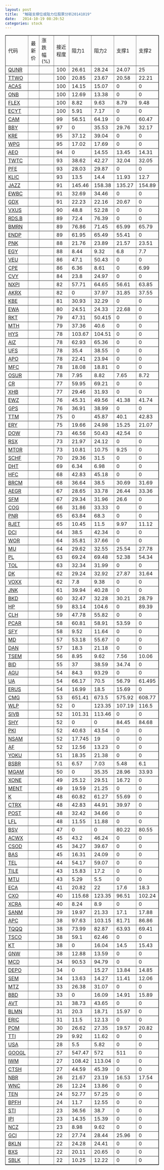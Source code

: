 ```yaml
---
layout: post
title:  "触碰支撑位或阻力位股票分析20141019"
date:   2014-10-19 08:20:52
categories: stock
---
```

<script type="text/javascript">
var stockList = []
stockList.push('gb_qunr');
stockList.push('gb_ttwo');
stockList.push('gb_acas');
stockList.push('gb_onb');
stockList.push('gb_flex');
stockList.push('gb_ecyt');
stockList.push('gb_cam');
stockList.push('gb_bby');
stockList.push('gb_kre');
stockList.push('gb_wpg');
stockList.push('gb_aeo');
stockList.push('gb_twtc');
stockList.push('gb_pfe');
stockList.push('gb_klic');
stockList.push('gb_jazz');
stockList.push('gb_ewbc');
stockList.push('gb_gdx');
stockList.push('gb_vxus');
stockList.push('gb_rds.b');
stockList.push('gb_bmrn');
stockList.push('gb_endp');
stockList.push('gb_pnk');
stockList.push('gb_egy');
stockList.push('gb_veu');
stockList.push('gb_cpe');
stockList.push('gb_cvy');
stockList.push('gb_nxpi');
stockList.push('gb_akrx');
stockList.push('gb_kbe');
stockList.push('gb_ewa');
stockList.push('gb_rkt');
stockList.push('gb_mth');
stockList.push('gb_hys');
stockList.push('gb_aiz');
stockList.push('gb_ufs');
stockList.push('gb_apo');
stockList.push('gb_mfc');
stockList.push('gb_osur');
stockList.push('gb_cr');
stockList.push('gb_xhb');
stockList.push('gb_ewz');
stockList.push('gb_gps');
stockList.push('gb_ttm');
stockList.push('gb_ery');
stockList.push('gb_dow');
stockList.push('gb_rsx');
stockList.push('gb_mtor');
stockList.push('gb_schf');
stockList.push('gb_dht');
stockList.push('gb_hfc');
stockList.push('gb_brcm');
stockList.push('gb_aegr');
stockList.push('gb_sfm');
stockList.push('gb_cog');
stockList.push('gb_pnr');
stockList.push('gb_rjet');
stockList.push('gb_dci');
stockList.push('gb_wor');
stockList.push('gb_mu');
stockList.push('gb_pl');
stockList.push('gb_tol');
stockList.push('gb_dk');
stockList.push('gb_voxx');
stockList.push('gb_jnk');
stockList.push('gb_bkd');
stockList.push('gb_hp');
stockList.push('gb_clh');
stockList.push('gb_pcar');
stockList.push('gb_sfy');
stockList.push('gb_md');
stockList.push('gb_dan');
stockList.push('gb_tsem');
stockList.push('gb_bid');
stockList.push('gb_agu');
stockList.push('gb_ua');
stockList.push('gb_erus');
stockList.push('gb_cmg');
stockList.push('gb_wlp');
stockList.push('gb_sivb');
stockList.push('gb_shy');
stockList.push('gb_pki');
stockList.push('gb_nsam');
stockList.push('gb_af');
stockList.push('gb_yoku');
stockList.push('gb_bsbr');
stockList.push('gb_mgam');
stockList.push('gb_xone');
stockList.push('gb_ment');
stockList.push('gb_k');
stockList.push('gb_ctrx');
stockList.push('gb_post');
stockList.push('gb_lfl');
stockList.push('gb_bsv');
stockList.push('gb_acwx');
stockList.push('gb_csod');
stockList.push('gb_bas');
stockList.push('gb_tel');
stockList.push('gb_tile');
stockList.push('gb_mtu');
stockList.push('gb_eca');
stockList.push('gb_cxo');
stockList.push('gb_xcra');
stockList.push('gb_sanm');
stockList.push('gb_apc');
stockList.push('gb_tqqq');
stockList.push('gb_tsco');
stockList.push('gb_kt');
stockList.push('gb_gnw');
stockList.push('gb_mcd');
stockList.push('gb_depo');
stockList.push('gb_sem');
stockList.push('gb_mtz');
stockList.push('gb_bbd');
stockList.push('gb_avt');
stockList.push('gb_blmn');
stockList.push('gb_eric');
stockList.push('gb_pom');
stockList.push('gb_tti');
stockList.push('gb_usa');
stockList.push('gb_googl');
stockList.push('gb_iwm');
stockList.push('gb_ctsh');
stockList.push('gb_nbr');
stockList.push('gb_wnc');
stockList.push('gb_ten');
stockList.push('gb_bpfh');
stockList.push('gb_sti');
stockList.push('gb_ipi');
stockList.push('gb_ncz');
stockList.push('gb_gci');
stockList.push('gb_bkln');
stockList.push('gb_bxs');
stockList.push('gb_sblk');
</script>
<table border="1">
 <tr>
 <td>代码</td>
 <td>最新价</td>
 <td>涨跌幅(%)</td>
 <td>接近程度</td>
 <td>阻力1</td>
 <td>阻力2</td>
 <td>支撑1</td>
 <td>支撑2</td>
</tr>
  <tr id="qunr" class="green">
  <td><a href="http://stock.finance.sina.com.cn/usstock/quotes/QUNR.html" target="_blank">QUNR</a></td><td></td><td></td><td>100</td><td>26.61</td><td>28.24</td><td>24.07</td><td>25</td></tr>
  <tr id="ttwo" class="red">
  <td><a href="http://stock.finance.sina.com.cn/usstock/quotes/TTWO.html" target="_blank">TTWO</a></td><td></td><td></td><td>100</td><td>20.85</td><td>23.67</td><td>20.58</td><td>22.21</td></tr>
  <tr id="acas" class="red">
  <td><a href="http://stock.finance.sina.com.cn/usstock/quotes/ACAS.html" target="_blank">ACAS</a></td><td></td><td></td><td>100</td><td>14.15</td><td>15.07</td><td>0</td><td>0</td></tr>
  <tr id="onb" class="red">
  <td><a href="http://stock.finance.sina.com.cn/usstock/quotes/ONB.html" target="_blank">ONB</a></td><td></td><td></td><td>100</td><td>12.69</td><td>13.38</td><td>0</td><td>0</td></tr>
  <tr id="flex" class="green">
  <td><a href="http://stock.finance.sina.com.cn/usstock/quotes/FLEX.html" target="_blank">FLEX</a></td><td></td><td></td><td>100</td><td>8.82</td><td>9.63</td><td>8.79</td><td>9.48</td></tr>
  <tr id="ecyt" class="red">
  <td><a href="http://stock.finance.sina.com.cn/usstock/quotes/ECYT.html" target="_blank">ECYT</a></td><td></td><td></td><td>100</td><td>5.91</td><td>7.17</td><td>0</td><td>0</td></tr>
  <tr id="cam" class="green">
  <td><a href="http://stock.finance.sina.com.cn/usstock/quotes/CAM.html" target="_blank">CAM</a></td><td></td><td></td><td>99</td><td>56.51</td><td>64.19</td><td>0</td><td>60.47</td></tr>
  <tr id="bby" class="red">
  <td><a href="http://stock.finance.sina.com.cn/usstock/quotes/BBY.html" target="_blank">BBY</a></td><td></td><td></td><td>97</td><td>0</td><td>35.53</td><td>29.76</td><td>32.17</td></tr>
  <tr id="kre" class="red">
  <td><a href="http://stock.finance.sina.com.cn/usstock/quotes/KRE.html" target="_blank">KRE</a></td><td></td><td></td><td>95</td><td>37.12</td><td>39.04</td><td>0</td><td>0</td></tr>
  <tr id="wpg" class="red">
  <td><a href="http://stock.finance.sina.com.cn/usstock/quotes/WPG.html" target="_blank">WPG</a></td><td></td><td></td><td>95</td><td>17.02</td><td>17.69</td><td>0</td><td>0</td></tr>
  <tr id="aeo" class="red">
  <td><a href="http://stock.finance.sina.com.cn/usstock/quotes/AEO.html" target="_blank">AEO</a></td><td></td><td></td><td>94</td><td>0</td><td>14.55</td><td>13.45</td><td>14.31</td></tr>
  <tr id="twtc" class="red">
  <td><a href="http://stock.finance.sina.com.cn/usstock/quotes/TWTC.html" target="_blank">TWTC</a></td><td></td><td></td><td>93</td><td>38.62</td><td>42.27</td><td>32.04</td><td>32.05</td></tr>
  <tr id="pfe" class="red">
  <td><a href="http://stock.finance.sina.com.cn/usstock/quotes/PFE.html" target="_blank">PFE</a></td><td></td><td></td><td>93</td><td>28.03</td><td>29.87</td><td>0</td><td>0</td></tr>
  <tr id="klic" class="green">
  <td><a href="http://stock.finance.sina.com.cn/usstock/quotes/KLIC.html" target="_blank">KLIC</a></td><td></td><td></td><td>93</td><td>13.5</td><td>14.4</td><td>11.93</td><td>12.7</td></tr>
  <tr id="jazz" class="red">
  <td><a href="http://stock.finance.sina.com.cn/usstock/quotes/JAZZ.html" target="_blank">JAZZ</a></td><td></td><td></td><td>91</td><td>145.46</td><td>158.38</td><td>135.27</td><td>154.89</td></tr>
  <tr id="ewbc" class="red">
  <td><a href="http://stock.finance.sina.com.cn/usstock/quotes/EWBC.html" target="_blank">EWBC</a></td><td></td><td></td><td>91</td><td>32.69</td><td>34.46</td><td>0</td><td>0</td></tr>
  <tr id="gdx" class="green">
  <td><a href="http://stock.finance.sina.com.cn/usstock/quotes/GDX.html" target="_blank">GDX</a></td><td></td><td></td><td>91</td><td>22.23</td><td>22.16</td><td>20.67</td><td>0</td></tr>
  <tr id="vxus" class="red">
  <td><a href="http://stock.finance.sina.com.cn/usstock/quotes/VXUS.html" target="_blank">VXUS</a></td><td></td><td></td><td>90</td><td>48.8</td><td>52.28</td><td>0</td><td>0</td></tr>
  <tr id="rds.b" class="red">
  <td><a href="http://stock.finance.sina.com.cn/usstock/quotes/RDS.B.html" target="_blank">RDS.B</a></td><td></td><td></td><td>89</td><td>72.4</td><td>76.39</td><td>0</td><td>0</td></tr>
  <tr id="bmrn" class="red">
  <td><a href="http://stock.finance.sina.com.cn/usstock/quotes/BMRN.html" target="_blank">BMRN</a></td><td></td><td></td><td>89</td><td>76.86</td><td>71.45</td><td>65.99</td><td>65.79</td></tr>
  <tr id="endp" class="red">
  <td><a href="http://stock.finance.sina.com.cn/usstock/quotes/ENDP.html" target="_blank">ENDP</a></td><td></td><td></td><td>89</td><td>61.95</td><td>65.49</td><td>55.41</td><td>0</td></tr>
  <tr id="pnk" class="red">
  <td><a href="http://stock.finance.sina.com.cn/usstock/quotes/PNK.html" target="_blank">PNK</a></td><td></td><td></td><td>88</td><td>21.76</td><td>23.89</td><td>21.57</td><td>23.51</td></tr>
  <tr id="egy" class="green">
  <td><a href="http://stock.finance.sina.com.cn/usstock/quotes/EGY.html" target="_blank">EGY</a></td><td></td><td></td><td>88</td><td>8.44</td><td>9.32</td><td>6.8</td><td>7.7</td></tr>
  <tr id="veu" class="red">
  <td><a href="http://stock.finance.sina.com.cn/usstock/quotes/VEU.html" target="_blank">VEU</a></td><td></td><td></td><td>86</td><td>47.1</td><td>50.43</td><td>0</td><td>0</td></tr>
  <tr id="cpe" class="red">
  <td><a href="http://stock.finance.sina.com.cn/usstock/quotes/CPE.html" target="_blank">CPE</a></td><td></td><td></td><td>86</td><td>6.36</td><td>8.61</td><td>0</td><td>6.99</td></tr>
  <tr id="cvy" class="red">
  <td><a href="http://stock.finance.sina.com.cn/usstock/quotes/CVY.html" target="_blank">CVY</a></td><td></td><td></td><td>84</td><td>23.8</td><td>24.97</td><td>0</td><td>0</td></tr>
  <tr id="nxpi" class="red">
  <td><a href="http://stock.finance.sina.com.cn/usstock/quotes/NXPI.html" target="_blank">NXPI</a></td><td></td><td></td><td>82</td><td>57.71</td><td>64.65</td><td>56.61</td><td>63.85</td></tr>
  <tr id="akrx" class="red">
  <td><a href="http://stock.finance.sina.com.cn/usstock/quotes/AKRX.html" target="_blank">AKRX</a></td><td></td><td></td><td>82</td><td>0</td><td>37.97</td><td>31.85</td><td>37.55</td></tr>
  <tr id="kbe" class="red">
  <td><a href="http://stock.finance.sina.com.cn/usstock/quotes/KBE.html" target="_blank">KBE</a></td><td></td><td></td><td>81</td><td>30.93</td><td>32.29</td><td>0</td><td>0</td></tr>
  <tr id="ewa" class="red">
  <td><a href="http://stock.finance.sina.com.cn/usstock/quotes/EWA.html" target="_blank">EWA</a></td><td></td><td></td><td>80</td><td>24.51</td><td>24.33</td><td>22.68</td><td>0</td></tr>
  <tr id="rkt" class="red">
  <td><a href="http://stock.finance.sina.com.cn/usstock/quotes/RKT.html" target="_blank">RKT</a></td><td></td><td></td><td>79</td><td>47.31</td><td>50.415</td><td>0</td><td>0</td></tr>
  <tr id="mth" class="red">
  <td><a href="http://stock.finance.sina.com.cn/usstock/quotes/MTH.html" target="_blank">MTH</a></td><td></td><td></td><td>79</td><td>37.36</td><td>40.6</td><td>0</td><td>0</td></tr>
  <tr id="hys" class="red">
  <td><a href="http://stock.finance.sina.com.cn/usstock/quotes/HYS.html" target="_blank">HYS</a></td><td></td><td></td><td>78</td><td>103.67</td><td>104.51</td><td>0</td><td>0</td></tr>
  <tr id="aiz" class="red">
  <td><a href="http://stock.finance.sina.com.cn/usstock/quotes/AIZ.html" target="_blank">AIZ</a></td><td></td><td></td><td>78</td><td>62.93</td><td>65.36</td><td>0</td><td>0</td></tr>
  <tr id="ufs" class="red">
  <td><a href="http://stock.finance.sina.com.cn/usstock/quotes/UFS.html" target="_blank">UFS</a></td><td></td><td></td><td>78</td><td>35.4</td><td>38.55</td><td>0</td><td>0</td></tr>
  <tr id="apo" class="red">
  <td><a href="http://stock.finance.sina.com.cn/usstock/quotes/APO.html" target="_blank">APO</a></td><td></td><td></td><td>78</td><td>22.41</td><td>23.94</td><td>0</td><td>0</td></tr>
  <tr id="mfc" class="red">
  <td><a href="http://stock.finance.sina.com.cn/usstock/quotes/MFC.html" target="_blank">MFC</a></td><td></td><td></td><td>78</td><td>18.08</td><td>18.81</td><td>0</td><td>0</td></tr>
  <tr id="osur" class="red">
  <td><a href="http://stock.finance.sina.com.cn/usstock/quotes/OSUR.html" target="_blank">OSUR</a></td><td></td><td></td><td>78</td><td>7.95</td><td>8.82</td><td>7.65</td><td>8.72</td></tr>
  <tr id="cr" class="red">
  <td><a href="http://stock.finance.sina.com.cn/usstock/quotes/CR.html" target="_blank">CR</a></td><td></td><td></td><td>77</td><td>59.95</td><td>69.21</td><td>0</td><td>0</td></tr>
  <tr id="xhb" class="red">
  <td><a href="http://stock.finance.sina.com.cn/usstock/quotes/XHB.html" target="_blank">XHB</a></td><td></td><td></td><td>77</td><td>29.46</td><td>31.93</td><td>0</td><td>0</td></tr>
  <tr id="ewz" class="red">
  <td><a href="http://stock.finance.sina.com.cn/usstock/quotes/EWZ.html" target="_blank">EWZ</a></td><td></td><td></td><td>76</td><td>45.31</td><td>49.56</td><td>41.38</td><td>41.74</td></tr>
  <tr id="gps" class="red">
  <td><a href="http://stock.finance.sina.com.cn/usstock/quotes/GPS.html" target="_blank">GPS</a></td><td></td><td></td><td>76</td><td>36.91</td><td>38.99</td><td>0</td><td>0</td></tr>
  <tr id="ttm" class="red">
  <td><a href="http://stock.finance.sina.com.cn/usstock/quotes/TTM.html" target="_blank">TTM</a></td><td></td><td></td><td>75</td><td>0</td><td>45.87</td><td>40.1</td><td>42.83</td></tr>
  <tr id="ery" class="green">
  <td><a href="http://stock.finance.sina.com.cn/usstock/quotes/ERY.html" target="_blank">ERY</a></td><td></td><td></td><td>75</td><td>19.66</td><td>24.98</td><td>15.25</td><td>21.07</td></tr>
  <tr id="dow" class="red">
  <td><a href="http://stock.finance.sina.com.cn/usstock/quotes/DOW.html" target="_blank">DOW</a></td><td></td><td></td><td>73</td><td>46.56</td><td>50.43</td><td>42.54</td><td>0</td></tr>
  <tr id="rsx" class="red">
  <td><a href="http://stock.finance.sina.com.cn/usstock/quotes/RSX.html" target="_blank">RSX</a></td><td></td><td></td><td>73</td><td>21.97</td><td>24.12</td><td>0</td><td>0</td></tr>
  <tr id="mtor" class="red">
  <td><a href="http://stock.finance.sina.com.cn/usstock/quotes/MTOR.html" target="_blank">MTOR</a></td><td></td><td></td><td>73</td><td>10.81</td><td>10.75</td><td>9.25</td><td>0</td></tr>
  <tr id="schf" class="red">
  <td><a href="http://stock.finance.sina.com.cn/usstock/quotes/SCHF.html" target="_blank">SCHF</a></td><td></td><td></td><td>70</td><td>29.36</td><td>31.5</td><td>0</td><td>0</td></tr>
  <tr id="dht" class="red">
  <td><a href="http://stock.finance.sina.com.cn/usstock/quotes/DHT.html" target="_blank">DHT</a></td><td></td><td></td><td>69</td><td>6.34</td><td>6.98</td><td>0</td><td>0</td></tr>
  <tr id="hfc" class="red">
  <td><a href="http://stock.finance.sina.com.cn/usstock/quotes/HFC.html" target="_blank">HFC</a></td><td></td><td></td><td>68</td><td>42.83</td><td>45.18</td><td>0</td><td>0</td></tr>
  <tr id="brcm" class="red">
  <td><a href="http://stock.finance.sina.com.cn/usstock/quotes/BRCM.html" target="_blank">BRCM</a></td><td></td><td></td><td>68</td><td>36.64</td><td>38.5</td><td>30.69</td><td>31.69</td></tr>
  <tr id="aegr" class="red">
  <td><a href="http://stock.finance.sina.com.cn/usstock/quotes/AEGR.html" target="_blank">AEGR</a></td><td></td><td></td><td>67</td><td>28.65</td><td>33.78</td><td>26.44</td><td>33.36</td></tr>
  <tr id="sfm" class="red">
  <td><a href="http://stock.finance.sina.com.cn/usstock/quotes/SFM.html" target="_blank">SFM</a></td><td></td><td></td><td>67</td><td>29.34</td><td>31.96</td><td>26.6</td><td>0</td></tr>
  <tr id="cog" class="red">
  <td><a href="http://stock.finance.sina.com.cn/usstock/quotes/COG.html" target="_blank">COG</a></td><td></td><td></td><td>66</td><td>31.86</td><td>33.33</td><td>0</td><td>0</td></tr>
  <tr id="pnr" class="red">
  <td><a href="http://stock.finance.sina.com.cn/usstock/quotes/PNR.html" target="_blank">PNR</a></td><td></td><td></td><td>65</td><td>63.84</td><td>68.3</td><td>0</td><td>0</td></tr>
  <tr id="rjet" class="red">
  <td><a href="http://stock.finance.sina.com.cn/usstock/quotes/RJET.html" target="_blank">RJET</a></td><td></td><td></td><td>65</td><td>10.45</td><td>11.5</td><td>9.97</td><td>11.12</td></tr>
  <tr id="dci" class="red">
  <td><a href="http://stock.finance.sina.com.cn/usstock/quotes/DCI.html" target="_blank">DCI</a></td><td></td><td></td><td>64</td><td>38.5</td><td>42.34</td><td>0</td><td>0</td></tr>
  <tr id="wor" class="red">
  <td><a href="http://stock.finance.sina.com.cn/usstock/quotes/WOR.html" target="_blank">WOR</a></td><td></td><td></td><td>64</td><td>35.81</td><td>37.66</td><td>0</td><td>0</td></tr>
  <tr id="mu" class="red">
  <td><a href="http://stock.finance.sina.com.cn/usstock/quotes/MU.html" target="_blank">MU</a></td><td></td><td></td><td>64</td><td>29.62</td><td>32.55</td><td>25.54</td><td>27.78</td></tr>
  <tr id="pl" class="green">
  <td><a href="http://stock.finance.sina.com.cn/usstock/quotes/PL.html" target="_blank">PL</a></td><td></td><td></td><td>63</td><td>69.24</td><td>69.48</td><td>52.38</td><td>54.34</td></tr>
  <tr id="tol" class="red">
  <td><a href="http://stock.finance.sina.com.cn/usstock/quotes/TOL.html" target="_blank">TOL</a></td><td></td><td></td><td>63</td><td>32.34</td><td>31.99</td><td>0</td><td>0</td></tr>
  <tr id="dk" class="red">
  <td><a href="http://stock.finance.sina.com.cn/usstock/quotes/DK.html" target="_blank">DK</a></td><td></td><td></td><td>62</td><td>29.24</td><td>32.92</td><td>27.87</td><td>31.64</td></tr>
  <tr id="voxx" class="red">
  <td><a href="http://stock.finance.sina.com.cn/usstock/quotes/VOXX.html" target="_blank">VOXX</a></td><td></td><td></td><td>62</td><td>7.8</td><td>9.38</td><td>0</td><td>0</td></tr>
  <tr id="jnk" class="green">
  <td><a href="http://stock.finance.sina.com.cn/usstock/quotes/JNK.html" target="_blank">JNK</a></td><td></td><td></td><td>61</td><td>39.94</td><td>40.28</td><td>0</td><td>0</td></tr>
  <tr id="bkd" class="red">
  <td><a href="http://stock.finance.sina.com.cn/usstock/quotes/BKD.html" target="_blank">BKD</a></td><td></td><td></td><td>60</td><td>32.47</td><td>32.28</td><td>30.21</td><td>28.79</td></tr>
  <tr id="hp" class="red">
  <td><a href="http://stock.finance.sina.com.cn/usstock/quotes/HP.html" target="_blank">HP</a></td><td></td><td></td><td>59</td><td>83.14</td><td>104.6</td><td>0</td><td>89.39</td></tr>
  <tr id="clh" class="red">
  <td><a href="http://stock.finance.sina.com.cn/usstock/quotes/CLH.html" target="_blank">CLH</a></td><td></td><td></td><td>59</td><td>47.78</td><td>55.82</td><td>0</td><td>0</td></tr>
  <tr id="pcar" class="red">
  <td><a href="http://stock.finance.sina.com.cn/usstock/quotes/PCAR.html" target="_blank">PCAR</a></td><td></td><td></td><td>58</td><td>60.81</td><td>58.91</td><td>53.59</td><td>0</td></tr>
  <tr id="sfy" class="red">
  <td><a href="http://stock.finance.sina.com.cn/usstock/quotes/SFY.html" target="_blank">SFY</a></td><td></td><td></td><td>58</td><td>9.52</td><td>11.64</td><td>0</td><td>0</td></tr>
  <tr id="md" class="red">
  <td><a href="http://stock.finance.sina.com.cn/usstock/quotes/MD.html" target="_blank">MD</a></td><td></td><td></td><td>57</td><td>53.18</td><td>55.67</td><td>0</td><td>0</td></tr>
  <tr id="dan" class="red">
  <td><a href="http://stock.finance.sina.com.cn/usstock/quotes/DAN.html" target="_blank">DAN</a></td><td></td><td></td><td>57</td><td>18.3</td><td>21.18</td><td>0</td><td>0</td></tr>
  <tr id="tsem" class="green">
  <td><a href="http://stock.finance.sina.com.cn/usstock/quotes/TSEM.html" target="_blank">TSEM</a></td><td></td><td></td><td>56</td><td>8.95</td><td>9.62</td><td>7.56</td><td>10.06</td></tr>
  <tr id="bid" class="red">
  <td><a href="http://stock.finance.sina.com.cn/usstock/quotes/BID.html" target="_blank">BID</a></td><td></td><td></td><td>55</td><td>37</td><td>38.59</td><td>34.74</td><td>0</td></tr>
  <tr id="agu" class="red">
  <td><a href="http://stock.finance.sina.com.cn/usstock/quotes/AGU.html" target="_blank">AGU</a></td><td></td><td></td><td>54</td><td>84.3</td><td>93.29</td><td>0</td><td>0</td></tr>
  <tr id="ua" class="red">
  <td><a href="http://stock.finance.sina.com.cn/usstock/quotes/UA.html" target="_blank">UA</a></td><td></td><td></td><td>54</td><td>66.17</td><td>70.5</td><td>56.79</td><td>61.495</td></tr>
  <tr id="erus" class="red">
  <td><a href="http://stock.finance.sina.com.cn/usstock/quotes/ERUS.html" target="_blank">ERUS</a></td><td></td><td></td><td>54</td><td>16.99</td><td>18.5</td><td>15.69</td><td>0</td></tr>
  <tr id="cmg" class="red">
  <td><a href="http://stock.finance.sina.com.cn/usstock/quotes/CMG.html" target="_blank">CMG</a></td><td></td><td></td><td>53</td><td>651.41</td><td>673.5</td><td>575.92</td><td>608.77</td></tr>
  <tr id="wlp" class="red">
  <td><a href="http://stock.finance.sina.com.cn/usstock/quotes/WLP.html" target="_blank">WLP</a></td><td></td><td></td><td>52</td><td>0</td><td>123.35</td><td>107.19</td><td>116.5</td></tr>
  <tr id="sivb" class="red">
  <td><a href="http://stock.finance.sina.com.cn/usstock/quotes/SIVB.html" target="_blank">SIVB</a></td><td></td><td></td><td>52</td><td>101.31</td><td>113.46</td><td>0</td><td>0</td></tr>
  <tr id="shy" class="green">
  <td><a href="http://stock.finance.sina.com.cn/usstock/quotes/SHY.html" target="_blank">SHY</a></td><td></td><td></td><td>52</td><td>0</td><td>0</td><td>84.45</td><td>84.68</td></tr>
  <tr id="pki" class="red">
  <td><a href="http://stock.finance.sina.com.cn/usstock/quotes/PKI.html" target="_blank">PKI</a></td><td></td><td></td><td>52</td><td>40.63</td><td>43.54</td><td>0</td><td>0</td></tr>
  <tr id="nsam" class="red">
  <td><a href="http://stock.finance.sina.com.cn/usstock/quotes/NSAM.html" target="_blank">NSAM</a></td><td></td><td></td><td>52</td><td>17.745</td><td>19</td><td>0</td><td>0</td></tr>
  <tr id="af" class="red">
  <td><a href="http://stock.finance.sina.com.cn/usstock/quotes/AF.html" target="_blank">AF</a></td><td></td><td></td><td>52</td><td>12.56</td><td>13.23</td><td>0</td><td>0</td></tr>
  <tr id="yoku" class="red">
  <td><a href="http://stock.finance.sina.com.cn/usstock/quotes/YOKU.html" target="_blank">YOKU</a></td><td></td><td></td><td>51</td><td>18.35</td><td>21.38</td><td>0</td><td>0</td></tr>
  <tr id="bsbr" class="green">
  <td><a href="http://stock.finance.sina.com.cn/usstock/quotes/BSBR.html" target="_blank">BSBR</a></td><td></td><td></td><td>51</td><td>6.57</td><td>7.03</td><td>5.48</td><td>6.1</td></tr>
  <tr id="mgam" class="red">
  <td><a href="http://stock.finance.sina.com.cn/usstock/quotes/MGAM.html" target="_blank">MGAM</a></td><td></td><td></td><td>50</td><td>0</td><td>35.35</td><td>28.96</td><td>33.93</td></tr>
  <tr id="xone" class="red">
  <td><a href="http://stock.finance.sina.com.cn/usstock/quotes/XONE.html" target="_blank">XONE</a></td><td></td><td></td><td>49</td><td>25.12</td><td>29.51</td><td>16.72</td><td>0</td></tr>
  <tr id="ment" class="red">
  <td><a href="http://stock.finance.sina.com.cn/usstock/quotes/MENT.html" target="_blank">MENT</a></td><td></td><td></td><td>49</td><td>19.59</td><td>21.25</td><td>0</td><td>0</td></tr>
  <tr id="k" class="green">
  <td><a href="http://stock.finance.sina.com.cn/usstock/quotes/K.html" target="_blank">K</a></td><td></td><td></td><td>48</td><td>60.82</td><td>61.27</td><td>55.69</td><td>0</td></tr>
  <tr id="ctrx" class="green">
  <td><a href="http://stock.finance.sina.com.cn/usstock/quotes/CTRX.html" target="_blank">CTRX</a></td><td></td><td></td><td>48</td><td>42.83</td><td>44.91</td><td>39.97</td><td>0</td></tr>
  <tr id="post" class="red">
  <td><a href="http://stock.finance.sina.com.cn/usstock/quotes/POST.html" target="_blank">POST</a></td><td></td><td></td><td>48</td><td>32.42</td><td>34.66</td><td>0</td><td>0</td></tr>
  <tr id="lfl" class="red">
  <td><a href="http://stock.finance.sina.com.cn/usstock/quotes/LFL.html" target="_blank">LFL</a></td><td></td><td></td><td>48</td><td>11.55</td><td>11.88</td><td>0</td><td>0</td></tr>
  <tr id="bsv" class="green">
  <td><a href="http://stock.finance.sina.com.cn/usstock/quotes/BSV.html" target="_blank">BSV</a></td><td></td><td></td><td>47</td><td>0</td><td>0</td><td>80.22</td><td>80.55</td></tr>
  <tr id="acwx" class="green">
  <td><a href="http://stock.finance.sina.com.cn/usstock/quotes/ACWX.html" target="_blank">ACWX</a></td><td></td><td></td><td>45</td><td>43.2</td><td>46.24</td><td>0</td><td>0</td></tr>
  <tr id="csod" class="red">
  <td><a href="http://stock.finance.sina.com.cn/usstock/quotes/CSOD.html" target="_blank">CSOD</a></td><td></td><td></td><td>45</td><td>34.27</td><td>39.67</td><td>0</td><td>0</td></tr>
  <tr id="bas" class="red">
  <td><a href="http://stock.finance.sina.com.cn/usstock/quotes/BAS.html" target="_blank">BAS</a></td><td></td><td></td><td>45</td><td>16.31</td><td>24.09</td><td>0</td><td>0</td></tr>
  <tr id="tel" class="red">
  <td><a href="http://stock.finance.sina.com.cn/usstock/quotes/TEL.html" target="_blank">TEL</a></td><td></td><td></td><td>44</td><td>54.17</td><td>59.07</td><td>0</td><td>0</td></tr>
  <tr id="tile" class="red">
  <td><a href="http://stock.finance.sina.com.cn/usstock/quotes/TILE.html" target="_blank">TILE</a></td><td></td><td></td><td>43</td><td>15.83</td><td>17.2</td><td>0</td><td>0</td></tr>
  <tr id="mtu" class="red">
  <td><a href="http://stock.finance.sina.com.cn/usstock/quotes/MTU.html" target="_blank">MTU</a></td><td></td><td></td><td>43</td><td>5.29</td><td>5.5</td><td>0</td><td>0</td></tr>
  <tr id="eca" class="green">
  <td><a href="http://stock.finance.sina.com.cn/usstock/quotes/ECA.html" target="_blank">ECA</a></td><td></td><td></td><td>41</td><td>20.82</td><td>22</td><td>17.6</td><td>18.3</td></tr>
  <tr id="cxo" class="green">
  <td><a href="http://stock.finance.sina.com.cn/usstock/quotes/CXO.html" target="_blank">CXO</a></td><td></td><td></td><td>40</td><td>115.68</td><td>123.35</td><td>96.51</td><td>102.24</td></tr>
  <tr id="xcra" class="red">
  <td><a href="http://stock.finance.sina.com.cn/usstock/quotes/XCRA.html" target="_blank">XCRA</a></td><td></td><td></td><td>40</td><td>8.24</td><td>8.9</td><td>0</td><td>0</td></tr>
  <tr id="sanm" class="green">
  <td><a href="http://stock.finance.sina.com.cn/usstock/quotes/SANM.html" target="_blank">SANM</a></td><td></td><td></td><td>39</td><td>19.97</td><td>21.33</td><td>17.1</td><td>17.88</td></tr>
  <tr id="apc" class="green">
  <td><a href="http://stock.finance.sina.com.cn/usstock/quotes/APC.html" target="_blank">APC</a></td><td></td><td></td><td>38</td><td>97.63</td><td>103.15</td><td>81.71</td><td>86.86</td></tr>
  <tr id="tqqq" class="red">
  <td><a href="http://stock.finance.sina.com.cn/usstock/quotes/TQQQ.html" target="_blank">TQQQ</a></td><td></td><td></td><td>38</td><td>73.99</td><td>82.87</td><td>63.93</td><td>69.41</td></tr>
  <tr id="tsco" class="red">
  <td><a href="http://stock.finance.sina.com.cn/usstock/quotes/TSCO.html" target="_blank">TSCO</a></td><td></td><td></td><td>38</td><td>59.1</td><td>62.46</td><td>0</td><td>0</td></tr>
  <tr id="kt" class="green">
  <td><a href="http://stock.finance.sina.com.cn/usstock/quotes/KT.html" target="_blank">KT</a></td><td></td><td></td><td>38</td><td>0</td><td>16.04</td><td>14.5</td><td>15.43</td></tr>
  <tr id="gnw" class="red">
  <td><a href="http://stock.finance.sina.com.cn/usstock/quotes/GNW.html" target="_blank">GNW</a></td><td></td><td></td><td>38</td><td>12.88</td><td>13.59</td><td>0</td><td>0</td></tr>
  <tr id="mcd" class="green">
  <td><a href="http://stock.finance.sina.com.cn/usstock/quotes/MCD.html" target="_blank">MCD</a></td><td></td><td></td><td>34</td><td>90.53</td><td>94.79</td><td>0</td><td>0</td></tr>
  <tr id="depo" class="red">
  <td><a href="http://stock.finance.sina.com.cn/usstock/quotes/DEPO.html" target="_blank">DEPO</a></td><td></td><td></td><td>34</td><td>0</td><td>15.27</td><td>13.84</td><td>14.85</td></tr>
  <tr id="sem" class="green">
  <td><a href="http://stock.finance.sina.com.cn/usstock/quotes/SEM.html" target="_blank">SEM</a></td><td></td><td></td><td>34</td><td>13.63</td><td>14.27</td><td>11.41</td><td>12.06</td></tr>
  <tr id="mtz" class="red">
  <td><a href="http://stock.finance.sina.com.cn/usstock/quotes/MTZ.html" target="_blank">MTZ</a></td><td></td><td></td><td>33</td><td>26.38</td><td>31.07</td><td>0</td><td>0</td></tr>
  <tr id="bbd" class="green">
  <td><a href="http://stock.finance.sina.com.cn/usstock/quotes/BBD.html" target="_blank">BBD</a></td><td></td><td></td><td>33</td><td>0</td><td>16.09</td><td>14.91</td><td>15.89</td></tr>
  <tr id="avt" class="green">
  <td><a href="http://stock.finance.sina.com.cn/usstock/quotes/AVT.html" target="_blank">AVT</a></td><td></td><td></td><td>31</td><td>38.73</td><td>43.65</td><td>0</td><td>0</td></tr>
  <tr id="blmn" class="red">
  <td><a href="http://stock.finance.sina.com.cn/usstock/quotes/BLMN.html" target="_blank">BLMN</a></td><td></td><td></td><td>31</td><td>20.3</td><td>18.71</td><td>15.97</td><td>0</td></tr>
  <tr id="eric" class="green">
  <td><a href="http://stock.finance.sina.com.cn/usstock/quotes/ERIC.html" target="_blank">ERIC</a></td><td></td><td></td><td>31</td><td>11.5</td><td>12.13</td><td>0</td><td>0</td></tr>
  <tr id="pom" class="green">
  <td><a href="http://stock.finance.sina.com.cn/usstock/quotes/POM.html" target="_blank">POM</a></td><td></td><td></td><td>30</td><td>26.62</td><td>27.35</td><td>19.57</td><td>20.82</td></tr>
  <tr id="tti" class="red">
  <td><a href="http://stock.finance.sina.com.cn/usstock/quotes/TTI.html" target="_blank">TTI</a></td><td></td><td></td><td>29</td><td>9.92</td><td>11.62</td><td>0</td><td>0</td></tr>
  <tr id="usa" class="green">
  <td><a href="http://stock.finance.sina.com.cn/usstock/quotes/USA.html" target="_blank">USA</a></td><td></td><td></td><td>28</td><td>5.5</td><td>5.82</td><td>0</td><td>0</td></tr>
  <tr id="googl" class="red">
  <td><a href="http://stock.finance.sina.com.cn/usstock/quotes/GOOGL.html" target="_blank">GOOGL</a></td><td></td><td></td><td>27</td><td>547.47</td><td>572</td><td>511</td><td>0</td></tr>
  <tr id="iwm" class="red">
  <td><a href="http://stock.finance.sina.com.cn/usstock/quotes/IWM.html" target="_blank">IWM</a></td><td></td><td></td><td>27</td><td>108.42</td><td>113.04</td><td>0</td><td>0</td></tr>
  <tr id="ctsh" class="red">
  <td><a href="http://stock.finance.sina.com.cn/usstock/quotes/CTSH.html" target="_blank">CTSH</a></td><td></td><td></td><td>27</td><td>44.59</td><td>45.39</td><td>0</td><td>0</td></tr>
  <tr id="nbr" class="green">
  <td><a href="http://stock.finance.sina.com.cn/usstock/quotes/NBR.html" target="_blank">NBR</a></td><td></td><td></td><td>26</td><td>21.67</td><td>23.19</td><td>16.53</td><td>17.54</td></tr>
  <tr id="wnc" class="red">
  <td><a href="http://stock.finance.sina.com.cn/usstock/quotes/WNC.html" target="_blank">WNC</a></td><td></td><td></td><td>26</td><td>12.24</td><td>13.86</td><td>0</td><td>0</td></tr>
  <tr id="ten" class="red">
  <td><a href="http://stock.finance.sina.com.cn/usstock/quotes/TEN.html" target="_blank">TEN</a></td><td></td><td></td><td>24</td><td>52.77</td><td>57.25</td><td>0</td><td>0</td></tr>
  <tr id="bpfh" class="red">
  <td><a href="http://stock.finance.sina.com.cn/usstock/quotes/BPFH.html" target="_blank">BPFH</a></td><td></td><td></td><td>24</td><td>11.7</td><td>12.55</td><td>0</td><td>0</td></tr>
  <tr id="sti" class="red">
  <td><a href="http://stock.finance.sina.com.cn/usstock/quotes/STI.html" target="_blank">STI</a></td><td></td><td></td><td>23</td><td>36.56</td><td>38.7</td><td>0</td><td>0</td></tr>
  <tr id="ipi" class="red">
  <td><a href="http://stock.finance.sina.com.cn/usstock/quotes/IPI.html" target="_blank">IPI</a></td><td></td><td></td><td>23</td><td>14.35</td><td>15.39</td><td>0</td><td>0</td></tr>
  <tr id="ncz" class="red">
  <td><a href="http://stock.finance.sina.com.cn/usstock/quotes/NCZ.html" target="_blank">NCZ</a></td><td></td><td></td><td>23</td><td>8.98</td><td>9.62</td><td>0</td><td>0</td></tr>
  <tr id="gci" class="red">
  <td><a href="http://stock.finance.sina.com.cn/usstock/quotes/GCI.html" target="_blank">GCI</a></td><td></td><td></td><td>22</td><td>27.74</td><td>28.44</td><td>25.96</td><td>0</td></tr>
  <tr id="bkln" class="red">
  <td><a href="http://stock.finance.sina.com.cn/usstock/quotes/BKLN.html" target="_blank">BKLN</a></td><td></td><td></td><td>22</td><td>24.28</td><td>24.41</td><td>0</td><td>0</td></tr>
  <tr id="bxs" class="red">
  <td><a href="http://stock.finance.sina.com.cn/usstock/quotes/BXS.html" target="_blank">BXS</a></td><td></td><td></td><td>22</td><td>20.11</td><td>20.65</td><td>0</td><td>0</td></tr>
  <tr id="sblk" class="red">
  <td><a href="http://stock.finance.sina.com.cn/usstock/quotes/SBLK.html" target="_blank">SBLK</a></td><td></td><td></td><td>22</td><td>10.25</td><td>12.22</td><td>0</td><td>0</td></tr>
</table>
